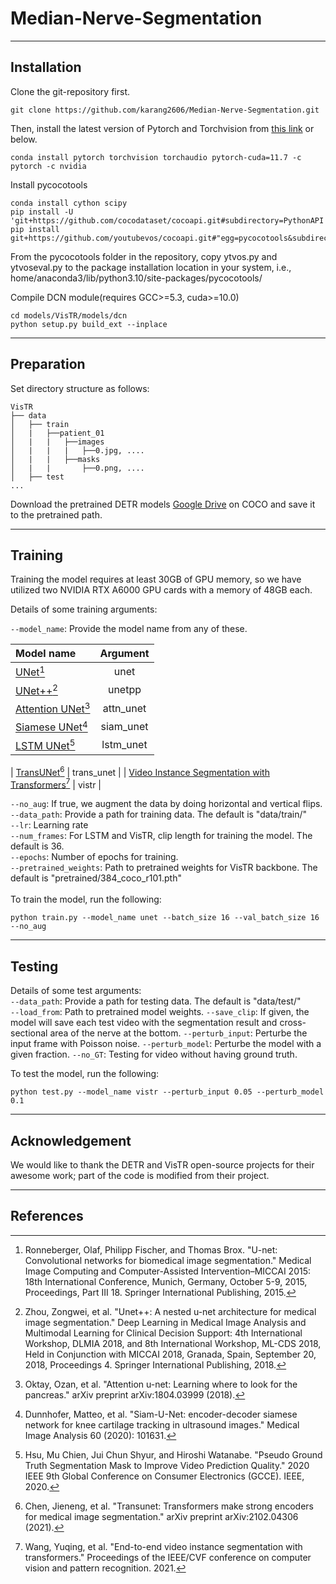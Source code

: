 # Median-Nerve-Segmentation
---
## Installation

Clone the git-repository first.
```
git clone https://github.com/karang2606/Median-Nerve-Segmentation.git
```

Then, install the latest version of Pytorch and Torchvision from [this link](https://pytorch.org/get-started/locally/) or below.
```
conda install pytorch torchvision torchaudio pytorch-cuda=11.7 -c pytorch -c nvidia
```
Install pycocotools
```
conda install cython scipy
pip install -U 'git+https://github.com/cocodataset/cocoapi.git#subdirectory=PythonAPI'
pip install git+https://github.com/youtubevos/cocoapi.git#"egg=pycocotools&subdirectory=PythonAPI"
```
From the pycocotools folder in the repository, copy ytvos.py and ytvoseval.py to the package installation 
location in your system, i.e., home/anaconda3/lib/python3.10/site-packages/pycocotools/

Compile DCN module(requires GCC>=5.3, cuda>=10.0)
```
cd models/VisTR/models/dcn
python setup.py build_ext --inplace
```

---
## Preparation
Set directory structure as follows:
```
VisTR
├── data
│   ├── train
│   |   ├──patient_01
│   |   |   ├──images
│   |   |   |   ├──0.jpg, ....
│   |   |   ├──masks
│   |   |       ├──0.png, ....
│   ├── test
...
```

Download the pretrained DETR models [Google Drive](https://drive.google.com/drive/folders/1DlN8uWHT2WaKruarGW2_XChhpZeI9MFG)
on COCO and save it to the pretrained path.

---
## Training
Training the model requires at least 30GB of GPU memory, so we have utilized two NVIDIA RTX A6000 GPU cards with a memory of 48GB each.

Details of some training arguments: <br/>

`--model_name`: Provide the model name from any of these.

| Model name        | Argument |
| :------------- |:-------------:|
| [UNet](https://arxiv.org/abs/1505.04597)[^1]      | unet |
| [UNet++](https://arxiv.org/abs/1807.10165)[^2]    | unetpp |
| [Attention UNet](https://arxiv.org/abs/1804.03999)[^3] | attn_unet |
| [Siamese UNet](https://www.sciencedirect.com/science/article/pii/S1361841519301677)[^4] | siam_unet |
| [LSTM UNet](https://ieeexplore.ieee.org/abstract/document/8981027)[^5] | lstm_unet |
[comment]: <> (https://github.com/Michael-MuChienHsu/R_Unet)

| [TransUNet](https://arxiv.org/abs/2102.04306)[^6] | trans_unet |
| [Video Instance Segmentation with Transformers](https://arxiv.org/abs/2011.14503)[^7] | vistr |


`--no_aug`: If true, we augment the data by doing horizontal and vertical flips. <br/>
`--data_path`: Provide a path for training data. The default is "data/train/" <br/>
`--lr`: Learning rate <br/>
`--num_frames`: For LSTM and VisTR, clip length for training the model. The default is 36. <br/>
`--epochs`: Number of epochs for training. <br/>
`--pretrained_weights`: Path to pretrained weights for VisTR backbone. The default is "pretrained/384_coco_r101.pth" <br/>
<br/>
To train the model, run the following:
```
python train.py --model_name unet --batch_size 16 --val_batch_size 16 --no_aug
```

---
## Testing
Details of some test arguments: <br/>
`--data_path`: Provide a path for testing data. The default is "data/test/" <br/>
`--load_from`: Path to pretrained model weights.
`--save_clip`: If given, the model will save each test video with the segmentation result and cross-sectional area of
the nerve at the bottom.
`--perturb_input`: Perturbe the input frame with Poisson noise.
`--perturb_model`: Perturbe the model with a given fraction.
`--no_GT`: Testing for video without having ground truth.

To test the model, run the following:
```
python test.py --model_name vistr --perturb_input 0.05 --perturb_model 0.1
```

---
## Acknowledgement
We would like to thank the DETR and VisTR open-source projects for their awesome work; part of the code is modified from their project.

---
## References

[^1]: Ronneberger, Olaf, Philipp Fischer, and Thomas Brox. "U-net: Convolutional networks for biomedical image segmentation." Medical Image Computing and Computer-Assisted Intervention–MICCAI 2015: 18th International Conference, Munich, Germany, October 5-9, 2015, Proceedings, Part III 18. Springer International Publishing, 2015.

[^2]: Zhou, Zongwei, et al. "Unet++: A nested u-net architecture for medical image segmentation." Deep Learning in Medical Image Analysis and Multimodal Learning for Clinical Decision Support: 4th International Workshop, DLMIA 2018, and 8th International Workshop, ML-CDS 2018, Held in Conjunction with MICCAI 2018, Granada, Spain, September 20, 2018, Proceedings 4. Springer International Publishing, 2018.

[^3]: Oktay, Ozan, et al. "Attention u-net: Learning where to look for the pancreas." arXiv preprint arXiv:1804.03999 (2018).

[^4]: Dunnhofer, Matteo, et al. "Siam-U-Net: encoder-decoder siamese network for knee cartilage tracking in ultrasound images." Medical Image Analysis 60 (2020): 101631.

[^5]: Hsu, Mu Chien, Jui Chun Shyur, and Hiroshi Watanabe. "Pseudo Ground Truth Segmentation Mask to Improve Video Prediction Quality." 2020 IEEE 9th Global Conference on Consumer Electronics (GCCE). IEEE, 2020.

[^6]: Chen, Jieneng, et al. "Transunet: Transformers make strong encoders for medical image segmentation." arXiv preprint arXiv:2102.04306 (2021).

[^7]: Wang, Yuqing, et al. "End-to-end video instance segmentation with transformers." Proceedings of the IEEE/CVF conference on computer vision and pattern recognition. 2021.

